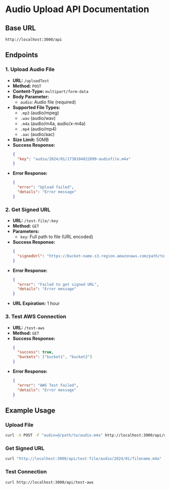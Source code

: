 # Audio Upload API Documentation

## Base URL
`http://localhost:3000/api`

## Endpoints

### 1. Upload Audio File
- **URL:** `/uploadTest`
- **Method:** `POST`
- **Content-Type:** `multipart/form-data`
- **Body Parameter:** 
  - `audio`: Audio file (required)
- **Supported File Types:**
  - `.mp3` (audio/mpeg)
  - `.wav` (audio/wav)
  - `.m4a` (audio/m4a, audio/x-m4a)
  - `.mp4` (audio/mp4)
  - `.aac` (audio/aac)
- **Size Limit:** 50MB
- **Success Response:**
  ```json
  {
    "key": "audio/2024/01/1738104822099-audiofile.m4a"
  }
  ```
- **Error Response:**
  ```json
  {
    "error": "Upload failed",
    "details": "Error message"
  }
  ```

### 2. Get Signed URL
- **URL:** `/test-file/:key`
- **Method:** `GET`
- **Parameters:**
  - `key`: Full path to file (URL encoded)
- **Success Response:**
  ```json
  {
    "signedUrl": "https://bucket-name.s3.region.amazonaws.com/path/to/file?..."
  }
  ```
- **Error Response:**
  ```json
  {
    "error": "Failed to get signed URL",
    "details": "Error message"
  }
  ```
- **URL Expiration:** 1 hour

### 3. Test AWS Connection
- **URL:** `/test-aws`
- **Method:** `GET`
- **Success Response:**
  ```json
  {
    "success": true,
    "buckets": ["bucket1", "bucket2"]
  }
  ```
- **Error Response:**
  ```json
  {
    "error": "AWS Test Failed",
    "details": "Error message"
  }
  ```

## Example Usage

### Upload File
```bash
curl -X POST -F "audio=@/path/to/audio.m4a" http://localhost:3000/api/uploadTest
```

### Get Signed URL
```bash
curl "http://localhost:3000/api/test-file/audio/2024/01/filename.m4a"
```

### Test Connection
```bash
curl http://localhost:3000/api/test-aws
```
```

